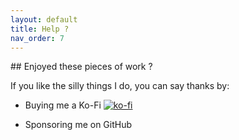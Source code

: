 ```yaml
---
layout: default
title: Help ?
nav_order: 7
---
```


## Enjoyed these pieces of work ?

If you like the silly things I do, you can say thanks by:

* Buying me a Ko-Fi [![ko-fi](https://www.ko-fi.com/img/githubbutton_sm.svg)](https://ko-fi.com/G2G81MT0G)

* Sponsoring me on GitHub



